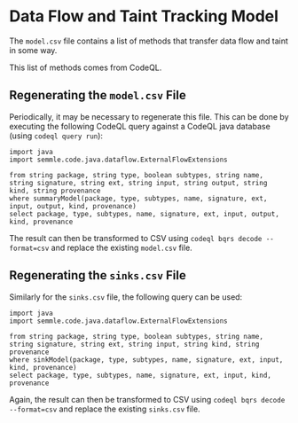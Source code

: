 # Data Flow and Taint Tracking Model

The `model.csv` file contains a list of methods that transfer data flow and taint in some way.

This list of methods comes from CodeQL.

## Regenerating the `model.csv` File

Periodically, it may be necessary to regenerate this file. This can be done by executing the following CodeQL query
against a CodeQL java database (using `codeql query run`):

```ql
import java
import semmle.code.java.dataflow.ExternalFlowExtensions

from string package, string type, boolean subtypes, string name, string signature, string ext, string input, string output, string kind, string provenance
where summaryModel(package, type, subtypes, name, signature, ext, input, output, kind, provenance)
select package, type, subtypes, name, signature, ext, input, output, kind, provenance
```

The result can then be transformed to CSV using `codeql bqrs decode --format=csv` and replace the existing `model.csv` file.

## Regenerating the `sinks.csv` File

Similarly for the `sinks.csv` file, the following query can be used:

```ql
import java
import semmle.code.java.dataflow.ExternalFlowExtensions

from string package, string type, boolean subtypes, string name, string signature, string ext, string input, string kind, string provenance
where sinkModel(package, type, subtypes, name, signature, ext, input, kind, provenance)
select package, type, subtypes, name, signature, ext, input, kind, provenance
```

Again, the result can then be transformed to CSV using `codeql bqrs decode --format=csv` and replace the existing `sinks.csv` file.